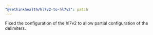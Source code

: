 ```yaml
---
"@rethinkhealth/hl7v2-to-hl7v2": patch
---
```


Fixed the configuration of the hl7v2 to allow partial configuration of the delimiters.
